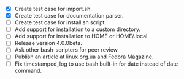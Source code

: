 * [x] Create test case for import.sh.
* [x] Create test case for documentation parser.
* [ ] Create test case for install.sh script.
* [ ] Add support for installation to a custom directory.
* [ ] Add support for installation to HOME or HOME/.local.
* [ ] Release version 4.0.0beta.
* [ ] Ask other bash-scripters for peer review.
* [ ] Publish an article at linux.org.ua and Fedora Magazine.
* [ ] Fix timestamped_log to use bash built-in for date instead of date command.
